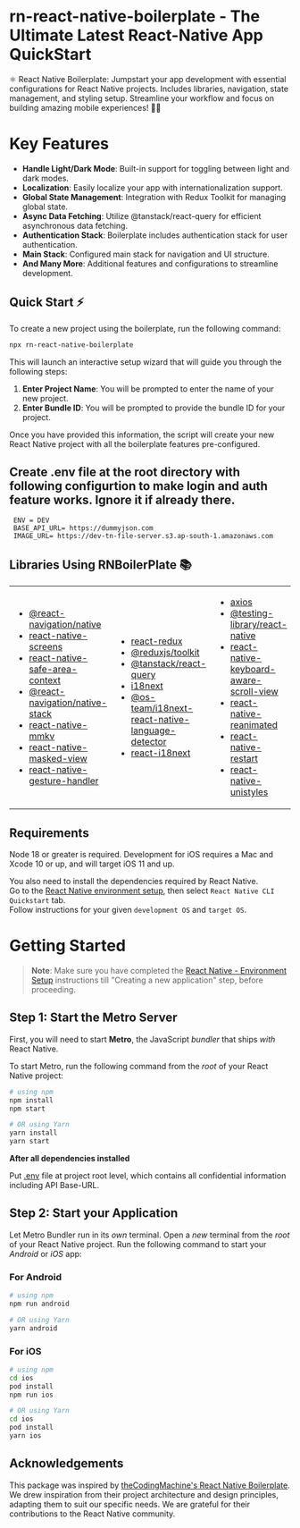 # rn-react-native-boilerplate - The Ultimate Latest React-Native App QuickStart

⚛️ React Native Boilerplate: Jumpstart your app development with essential configurations for React Native projects. Includes libraries, navigation, state management, and styling setup. Streamline your workflow and focus on building amazing mobile experiences! 📱✨

# Key Features

- **Handle Light/Dark Mode**: Built-in support for toggling between light and dark modes.
- **Localization**: Easily localize your app with internationalization support.
- **Global State Management**: Integration with Redux Toolkit for managing global state.
- **Async Data Fetching**: Utilize @tanstack/react-query for efficient asynchronous data fetching.
- **Authentication Stack**: Boilerplate includes authentication stack for user authentication.
- **Main Stack**: Configured main stack for navigation and UI structure.
- **And Many More**: Additional features and configurations to streamline development.

## Quick Start ⚡

To create a new project using the boilerplate, run the following command:

```bash
npx rn-react-native-boilerplate
```

This will launch an interactive setup wizard that will guide you through the following steps:

1.  **Enter Project Name**: You will be prompted to enter the name of your new project.
2.  **Enter Bundle ID**: You will be prompted to provide the bundle ID for your project.

Once you have provided this information, the script will create your new React Native project with all the boilerplate features pre-configured.

## Create .env file at the root directory with following configurtion to make login and auth feature works. Ignore it if already there.

```
 ENV = DEV
 BASE_API_URL= https://dummyjson.com
 IMAGE_URL= https://dev-tn-file-server.s3.ap-south-1.amazonaws.com
```

## Libraries Using RNBoilerPlate 📚

<table>
<tr>
<td>

- [@react-navigation/native](https://www.npmjs.com/package/@react-navigation/native)
- [react-native-screens](https://www.npmjs.com/package/react-native-screens)
- [react-native-safe-area-context](https://www.npmjs.com/package/react-native-safe-area-context)
- [@react-navigation/native-stack](https://www.npmjs.com/package/@react-navigation/native-stack)
- [react-native-mmkv](https://www.npmjs.com/package/react-native-mmkv)
- [react-native-masked-view](https://github.com/react-native-masked-view/masked-view)
- [react-native-gesture-handler](https://www.npmjs.com/package/react-native-gesture-handler)

</td>

<td>
  
- [react-redux](https://www.npmjs.com/package/react-redux)
- [@reduxjs/toolkit](https://www.npmjs.com/package/@reduxjs/toolkit)
- [@tanstack/react-query](https://www.npmjs.com/package/@tanstack/react-query)
- [i18next](https://www.npmjs.com/package/i18next)
- [@os-team/i18next-react-native-language-detector](https://www.npmjs.com/package/@os-team/i18next-react-native-language-detector)
- [react-i18next](https://www.npmjs.com/package/react-i18next)
  
</td>
<td>
  
- [axios](https://www.npmjs.com/package/axios)
- [@testing-library/react-native](https://www.npmjs.com/package/@testing-library/react-native)
- [react-native-keyboard-aware-scroll-view](https://www.npmjs.com/package/react-native-keyboard-aware-scroll-view)
- [react-native-reanimated](https://www.npmjs.com/package/react-native-reanimated)
- [react-native-restart](https://www.npmjs.com/package/react-native-restart)
- [react-native-unistyles](https://www.npmjs.com/package/react-native-unistyles)

</td>
</tr>
</table>

## Requirements

Node 18 or greater is required. Development for iOS requires a Mac and Xcode 10 or up, and will target iOS 11 and up.

You also need to install the dependencies required by React Native.  
Go to the [React Native environment setup](https://reactnative.dev/docs/environment-setup), then select `React Native CLI Quickstart` tab.  
Follow instructions for your given `development OS` and `target OS`.

# Getting Started

> **Note**: Make sure you have completed the [React Native - Environment Setup](https://reactnative.dev/docs/environment-setup) instructions till "Creating a new application" step, before proceeding.

## Step 1: Start the Metro Server

First, you will need to start **Metro**, the JavaScript _bundler_ that ships _with_ React Native.

To start Metro, run the following command from the _root_ of your React Native project:

```bash
# using npm
npm install
npm start

# OR using Yarn
yarn install
yarn start
```

**After all dependencies installed**

Put [.env](https://rb.gy/hs8t9w ".env") file at project root level, which contains all confidential information including API Base-URL.

## Step 2: Start your Application

Let Metro Bundler run in its _own_ terminal. Open a _new_ terminal from the _root_ of your React Native project. Run the following command to start your _Android_ or _iOS_ app:

### For Android

```bash
# using npm
npm run android

# OR using Yarn
yarn android
```

### For iOS

```bash
# using npm
cd ios
pod install
npm run ios

# OR using Yarn
cd ios
pod install
yarn ios
```

## Acknowledgements

This package was inspired by [theCodingMachine's React Native Boilerplate](https://github.com/thecodingmachine/react-native-boilerplate). We drew inspiration from their project architecture and design principles, adapting them to suit our specific needs. We are grateful for their contributions to the React Native community.
